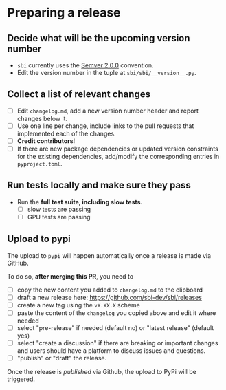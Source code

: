 # Preparing a release

## Decide what will be the upcoming version number

- `sbi` currently uses the [Semver 2.0.0](https://semver.org/) convention.
- Edit the version number in the tuple at `sbi/sbi/__version__.py`.

## Collect a list of relevant changes

- [ ] Edit `changelog.md`, add a new version number header and report changes below it.
- [ ] Use one line per change, include links to the pull requests that implemented each of
  the changes.
- [ ] **Credit contributors**!
- [ ] If there are new package dependencies or updated version constraints for the existing
  dependencies, add/modify the corresponding entries in `pyproject.toml`.

## Run tests locally and make sure they pass

- Run the **full test suite, including slow tests.**
  - [ ] slow tests are passing
  - [ ] GPU tests are passing

## Upload to pypi

The upload to `pypi` will happen automatically once a release is made
via GitHub.

To do so, **after merging this PR**, you need to

- [ ] copy the new content you added to `changelog.md` to the clipboard
- [ ] draft a new release here: https://github.com/sbi-dev/sbi/releases
- [ ] create a new tag using the `vX.XX.X` scheme
- [ ] paste the content of the `changelog` you copied above and edit it where needed
- [ ] select "pre-release" if needed (default no) or "latest release" (default yes)
- [ ] select "create a discussion" if there are breaking or important changes and users
  should have a platform to discuss issues and questions.
- [ ] "publish" or "draft" the release.

Once the release is *published* via Github, the upload to PyPi will be triggered.
